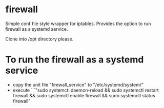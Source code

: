# firewall
Simple conf file style wrapper for iptables. Provides the option to run firewall as a systemd service.

Clone into /opt directory please.

# To run the firewall as a systemd service 
- copy the unit file "firewall_service" to "/etc/systemd/system/"
- execute ```"sudo systemctl daemon-reload && sudo systemctl restart firewall && sudo systemctl enable firewall && sudo systemctl status firewall"
